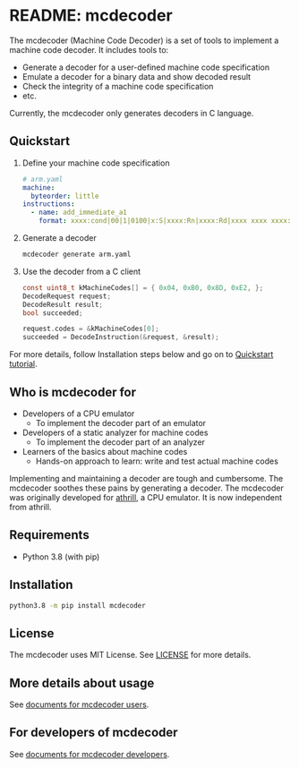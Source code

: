 # README: mcdecoder

The mcdecoder (Machine Code Decoder) is a set of tools to implement a machine code decoder. It includes tools to:

- Generate a decoder for a user-defined machine code specification
- Emulate a decoder for a binary data and show decoded result
- Check the integrity of a machine code specification
- etc.

Currently, the mcdecoder only generates decoders in C language.

## Quickstart

1. Define your machine code specification

    ```yaml
    # arm.yaml
    machine:
      byteorder: little
    instructions:
      - name: add_immediate_a1
        format: xxxx:cond|00|1|0100|x:S|xxxx:Rn|xxxx:Rd|xxxx xxxx xxxx:imm12
    ```

2. Generate a decoder

    ```bash
    mcdecoder generate arm.yaml
    ```

3. Use the decoder from a C client

    ```c
    const uint8_t kMachineCodes[] = { 0x04, 0xB0, 0x8D, 0xE2, };
    DecodeRequest request;
    DecodeResult result;
    bool succeeded;

    request.codes = &kMachineCodes[0];
    succeeded = DecodeInstruction(&request, &result);
    ```

For more details, follow Installation steps below and go on to [Quickstart tutorial](https://wildlarva.github.io/mcdecoder/quickstart.html).

## Who is mcdecoder for

- Developers of a CPU emulator
  - To implement the decoder part of an emulator
- Developers of a static analyzer for machine codes
  - To implement the decoder part of an analyzer
- Learners of the basics about machine codes
  - Hands-on approach to learn: write and test actual machine codes

Implementing and maintaining a decoder are tough and cumbersome. The mcdecoder soothes these pains by generating a decoder.
The mcdecoder was originally developed for [athrill](https://github.com/toppers/athrill), a CPU emulator.
It is now independent from athrill.

## Requirements

- Python 3.8 (with pip)

## Installation

```bash
python3.8 -m pip install mcdecoder
```

## License

The mcdecoder uses MIT License. See [LICENSE](https://github.com/wildlarva/mcdecoder/blob/master/LICENSE) for more details.

## More details about usage

See [documents for mcdecoder users](https://wildlarva.github.io/mcdecoder/).

## For developers of mcdecoder

See [documents for mcdecoder developers](https://wildlarva.github.io/mcdecoder/dev_docs.html).
